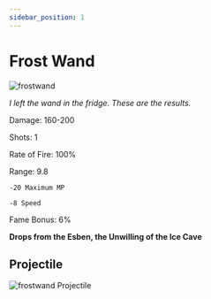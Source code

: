 ```yaml
---
sidebar_position: 1
---
```


# Frost Wand

![frostwand](https://vwiki.valorserver.com/api/item/picture/frost%20wand)

<i>I left the wand in the fridge. These are the results.</i>

Damage: 160-200

Shots: 1

Rate of Fire: 100%

Range: 9.8

    -20 Maximum MP
    
    -8 Speed

Fame Bonus: 6%

**Drops from the Esben, the Unwilling of the Ice Cave**

## Projectile

![frostwand Projectile](https://cdn.discordapp.com/attachments/953134990428868629/997626728098824222/frostwand.gif)
